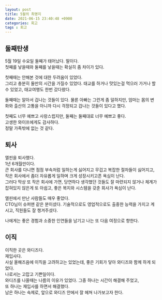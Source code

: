```yaml
---
layout: post
title: 5월의 최명지
date: 2021-06-15 23:40:48 +0900
categories: 회고
tags : 회고
---
```


## 둘째탄생
5월 19일 수요일 둘째가 태어났다. 딸이다.  
첫째를 낳을때와 둘째를 낳을때는 확실히 좀 차이가 있다.  

첫째때는 안해본 것에 대한 두려움이 있었다.  
그리고 충분히 둘만의 시간을 가질수 있었다. 태교를 하거나 맛있는걸 먹으러 가거나 할 수 있었고, 태교여행도 한번 갔다왔다.  

둘째때는 알아서 겁나는 것들이 있다. 물론 아빠는 그런게 좀 덜하지만, 엄마는 몸의 변화와 출산의 고통을 아니까 다시 걱정되고 겁나는 것들이 있다고 했다.  

첫째도 너무 예쁘고 사랑스럽지만, 둘째는 둘째대로 너무 예쁘고 좋다.  
고생한 와이프에게도 감사하다.  
정말 가족밖에 없는 것 같다.  

## 퇴사
엘핀을 퇴사했다.  
1년 6개월만이다.  
큰 회사를 다니면 점점 부속처럼 일하는게 싫어지고 무겁고 복잡한 절차들이 싫어지고, 작은 회사에서 좀더 자유롭게 일하며 크게 성장시키고픈 욕심이 난다.  
그러다 막상 또 작은 회사에 가면, 당연하다 생각했던 것들도 잘 마련되지 않거나 체계가 잡혀있지 않은게 또 아쉽고, 좋은 복지와 시스템을 갖춘 회사가 욕심이 난다.  

엘핀에서 만난 사람들도 매우 좋았다.  
CTO님이 슈퍼맨 같은 분이셨다. 기술적으로도 영업적으로도 출중한 능력을 가지고 계시고, 직원들도 잘 챙겨주셨다.  

나에게는 좋은 경험과 소중한 인연들을 남기고 나는 또 다음 여정으로 향한다.  

## 이직

이직한 곳은 와디즈다.  
재입사다.  
사실 올해즈음에 이직을 고려하고는 있었는데, 좋은 기회가 닿아 와디즈와 함께 하게 되었다.  
나로서는 고맙고 기쁜일이다.  
와디즈를 나올때는 나름의 이유가 있었다. 그중 하나는 시간이 해결해 주었고,  
또 하나는 재입사를 하면서 해결했다.  
남은 하나는 숙제로, 앞으로 와디즈 안에서 잘 헤쳐 나가보고자 한다.  



